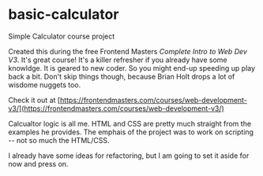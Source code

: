# basic-calculator
 Simple Calculator course project

Created this during the free Frontend Masters *Complete Intro to Web Dev V3*.  It's  great course!  It's a killer refresher if you already have some knowldge. It is geared to new coder. So you might end-up speeding up play back a bit.  Don't skip things though, because Brian Holt drops a lot of wisdome nuggets too.

Check it out at [https://frontendmasters.com/courses/web-development-v3/](https://frontendmasters.com/courses/web-development-v3/)

Calcualtor logic is all me. HTML and CSS are pretty much straight from the examples he provides.  The emphais of the project was to work on scripting -- not so much the HTML/CSS. 

I already have some ideas for refactoring, but I am going to set it aside for now and press on. 

